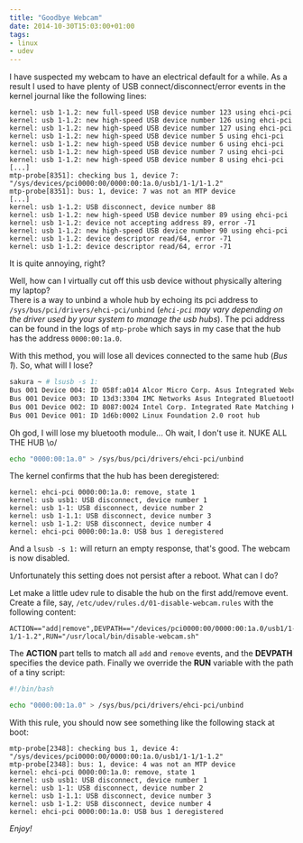 ```yaml
---
title: "Goodbye Webcam"
date: 2014-10-30T15:03:00+01:00
tags:
- linux
- udev
---
```


I have suspected my webcam to have an electrical default for a while. As a result I used to have plenty of USB connect/disconnect/error events in the kernel journal like the following lines:

```
kernel: usb 1-1.2: new full-speed USB device number 123 using ehci-pci
kernel: usb 1-1.2: new high-speed USB device number 126 using ehci-pci
kernel: usb 1-1.2: new high-speed USB device number 127 using ehci-pci
kernel: usb 1-1.2: new high-speed USB device number 5 using ehci-pci
kernel: usb 1-1.2: new high-speed USB device number 6 using ehci-pci
kernel: usb 1-1.2: new high-speed USB device number 7 using ehci-pci
kernel: usb 1-1.2: new high-speed USB device number 8 using ehci-pci
[...]
mtp-probe[8351]: checking bus 1, device 7: "/sys/devices/pci0000:00/0000:00:1a.0/usb1/1-1/1-1.2"
mtp-probe[8351]: bus: 1, device: 7 was not an MTP device
[...]
kernel: usb 1-1.2: USB disconnect, device number 88
kernel: usb 1-1.2: new high-speed USB device number 89 using ehci-pci
kernel: usb 1-1.2: device not accepting address 89, error -71
kernel: usb 1-1.2: new high-speed USB device number 90 using ehci-pci
kernel: usb 1-1.2: device descriptor read/64, error -71
kernel: usb 1-1.2: device descriptor read/64, error -71
```

It is quite annoying, right?

Well, how can I virtually cut off this usb device without physically altering my laptop?  
There is a way to unbind a whole hub by echoing its pci address to `/sys/bus/pci/drivers/ehci-pci/unbind` (_`ehci-pci` may vary depending on the driver used by your system to manage the usb hubs_). The pci address can be found in the logs of `mtp-probe` which says in my case that the hub has the address `0000:00:1a.0`.

With this method, you will lose all devices connected to the same hub (_Bus 1_). So, what will I lose?

``` bash
sakura ~ # lsusb -s 1:
Bus 001 Device 004: ID 058f:a014 Alcor Micro Corp. Asus Integrated Webcam
Bus 001 Device 003: ID 13d3:3304 IMC Networks Asus Integrated Bluetooth module [AR3011]
Bus 001 Device 002: ID 8087:0024 Intel Corp. Integrated Rate Matching Hub
Bus 001 Device 001: ID 1d6b:0002 Linux Foundation 2.0 root hub
```

Oh god, I will lose my bluetooth module... Oh wait, I don't use it. NUKE ALL THE HUB \o/

``` bash
echo "0000:00:1a.0" > /sys/bus/pci/drivers/ehci-pci/unbind
```

The kernel confirms that the hub has been deregistered:

```
kernel: ehci-pci 0000:00:1a.0: remove, state 1
kernel: usb usb1: USB disconnect, device number 1
kernel: usb 1-1: USB disconnect, device number 2
kernel: usb 1-1.1: USB disconnect, device number 3
kernel: usb 1-1.2: USB disconnect, device number 4
kernel: ehci-pci 0000:00:1a.0: USB bus 1 deregistered
```

And a `lsusb -s 1:` will return an empty response, that's good. The webcam is now disabled.

Unfortunately this setting does not persist after a reboot. What can I do?

Let make a little udev rule to disable the hub on the first add/remove event. Create a file, say, `/etc/udev/rules.d/01-disable-webcam.rules` with the following content:

```
ACTION=="add|remove",DEVPATH=="/devices/pci0000:00/0000:00:1a.0/usb1/1-1/1-1.2",RUN="/usr/local/bin/disable-webcam.sh"
```

The **ACTION** part tells to match all `add` and `remove` events, and the **DEVPATH** specifies the device path. Finally we override the **RUN** variable with the path of a tiny script:

``` bash
#!/bin/bash

echo "0000:00:1a.0" > /sys/bus/pci/drivers/ehci-pci/unbind
```

With this rule, you should now see something like the following stack at boot:

```
mtp-probe[2348]: checking bus 1, device 4: "/sys/devices/pci0000:00/0000:00:1a.0/usb1/1-1/1-1.2"
mtp-probe[2348]: bus: 1, device: 4 was not an MTP device
kernel: ehci-pci 0000:00:1a.0: remove, state 1
kernel: usb usb1: USB disconnect, device number 1
kernel: usb 1-1: USB disconnect, device number 2
kernel: usb 1-1.1: USB disconnect, device number 3
kernel: usb 1-1.2: USB disconnect, device number 4
kernel: ehci-pci 0000:00:1a.0: USB bus 1 deregistered
```

_Enjoy!_
